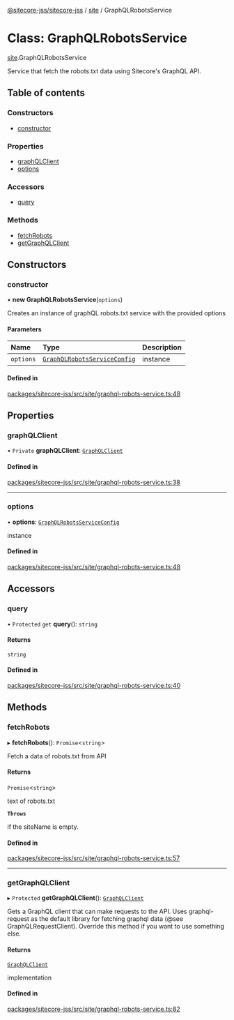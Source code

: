 [@sitecore-jss/sitecore-jss](../README.md) / [site](../modules/site.md) / GraphQLRobotsService

# Class: GraphQLRobotsService

[site](../modules/site.md).GraphQLRobotsService

Service that fetch the robots.txt data using Sitecore's GraphQL API.

## Table of contents

### Constructors

- [constructor](site.GraphQLRobotsService.md#constructor)

### Properties

- [graphQLClient](site.GraphQLRobotsService.md#graphqlclient)
- [options](site.GraphQLRobotsService.md#options)

### Accessors

- [query](site.GraphQLRobotsService.md#query)

### Methods

- [fetchRobots](site.GraphQLRobotsService.md#fetchrobots)
- [getGraphQLClient](site.GraphQLRobotsService.md#getgraphqlclient)

## Constructors

### constructor

• **new GraphQLRobotsService**(`options`)

Creates an instance of graphQL robots.txt service with the provided options

#### Parameters

| Name | Type | Description |
| :------ | :------ | :------ |
| `options` | [`GraphQLRobotsServiceConfig`](../modules/site.md#graphqlrobotsserviceconfig) | instance |

#### Defined in

[packages/sitecore-jss/src/site/graphql-robots-service.ts:48](https://github.com/Sitecore/jss/blob/4756f34f9/packages/sitecore-jss/src/site/graphql-robots-service.ts#L48)

## Properties

### graphQLClient

• `Private` **graphQLClient**: [`GraphQLClient`](../interfaces/index.GraphQLClient.md)

#### Defined in

[packages/sitecore-jss/src/site/graphql-robots-service.ts:38](https://github.com/Sitecore/jss/blob/4756f34f9/packages/sitecore-jss/src/site/graphql-robots-service.ts#L38)

___

### options

• **options**: [`GraphQLRobotsServiceConfig`](../modules/site.md#graphqlrobotsserviceconfig)

instance

#### Defined in

[packages/sitecore-jss/src/site/graphql-robots-service.ts:48](https://github.com/Sitecore/jss/blob/4756f34f9/packages/sitecore-jss/src/site/graphql-robots-service.ts#L48)

## Accessors

### query

• `Protected` `get` **query**(): `string`

#### Returns

`string`

#### Defined in

[packages/sitecore-jss/src/site/graphql-robots-service.ts:40](https://github.com/Sitecore/jss/blob/4756f34f9/packages/sitecore-jss/src/site/graphql-robots-service.ts#L40)

## Methods

### fetchRobots

▸ **fetchRobots**(): `Promise`\<`string`\>

Fetch a data of robots.txt from API

#### Returns

`Promise`\<`string`\>

text of robots.txt

**`Throws`**

if the siteName is empty.

#### Defined in

[packages/sitecore-jss/src/site/graphql-robots-service.ts:57](https://github.com/Sitecore/jss/blob/4756f34f9/packages/sitecore-jss/src/site/graphql-robots-service.ts#L57)

___

### getGraphQLClient

▸ `Protected` **getGraphQLClient**(): [`GraphQLClient`](../interfaces/index.GraphQLClient.md)

Gets a GraphQL client that can make requests to the API. Uses graphql-request as the default
library for fetching graphql data (@see GraphQLRequestClient). Override this method if you
want to use something else.

#### Returns

[`GraphQLClient`](../interfaces/index.GraphQLClient.md)

implementation

#### Defined in

[packages/sitecore-jss/src/site/graphql-robots-service.ts:82](https://github.com/Sitecore/jss/blob/4756f34f9/packages/sitecore-jss/src/site/graphql-robots-service.ts#L82)
